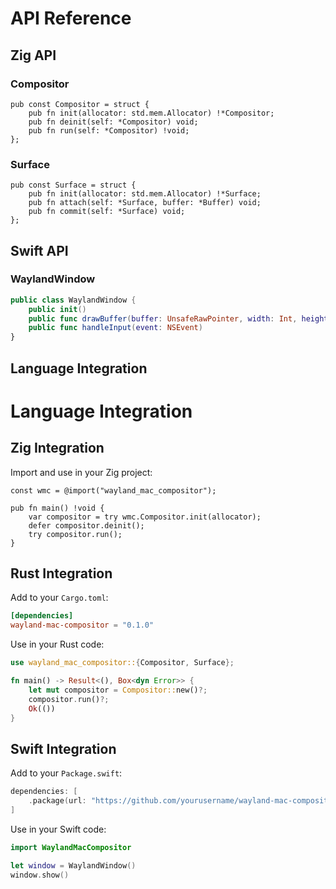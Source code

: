 # API Reference

## Zig API

### Compositor

```zig
pub const Compositor = struct {
    pub fn init(allocator: std.mem.Allocator) !*Compositor;
    pub fn deinit(self: *Compositor) void;
    pub fn run(self: *Compositor) !void;
};
```

### Surface

```zig
pub const Surface = struct {
    pub fn init(allocator: std.mem.Allocator) !*Surface;
    pub fn attach(self: *Surface, buffer: *Buffer) void;
    pub fn commit(self: *Surface) void;
};
```

## Swift API

### WaylandWindow

```swift
public class WaylandWindow {
    public init()
    public func drawBuffer(buffer: UnsafeRawPointer, width: Int, height: Int)
    public func handleInput(event: NSEvent)
}
```

## Language Integration
# Language Integration

## Zig Integration

Import and use in your Zig project:

```zig
const wmc = @import("wayland_mac_compositor");

pub fn main() !void {
    var compositor = try wmc.Compositor.init(allocator);
    defer compositor.deinit();
    try compositor.run();
}
```

## Rust Integration

Add to your `Cargo.toml`:

```toml
[dependencies]
wayland-mac-compositor = "0.1.0"
```

Use in your Rust code:

```rust
use wayland_mac_compositor::{Compositor, Surface};

fn main() -> Result<(), Box<dyn Error>> {
    let mut compositor = Compositor::new()?;
    compositor.run()?;
    Ok(())
}
```

## Swift Integration

Add to your `Package.swift`:

```swift
dependencies: [
    .package(url: "https://github.com/yourusername/wayland-mac-compositor", from: "0.1.0")
]
```

Use in your Swift code:

```swift
import WaylandMacCompositor

let window = WaylandWindow()
window.show()
```

